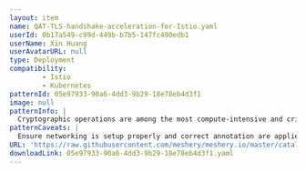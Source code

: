 ```yaml
---
layout: item
name: QAT-TLS-handshake-acceleration-for-Istio.yaml
userId: 0b17a549-c99d-449b-b7b5-147fc490edb1
userName: Xin Huang
userAvatarURL: null
type: Deployment
compatibility: 
        - Istio
        - Kubernetes
patternId: 05e97933-90a6-4dd3-9b29-18e78eb4d3f1
image: null
patternInfo: |
  Cryptographic operations are among the most compute-intensive and critical operations when it comes to secured connections. Istio uses Envoy as the “gateways/sidecar” to handle secure connections and intercept the traffic. Depending upon use cases, when an ingress gateway must handle a large number of incoming TLS and secured service-to-service connections through sidecar proxies, the load on Envoy increases. The potential performance depends on many factors, such as size of the cpuset on which Envoy is running, incoming traffic patterns, and key size. These factors can impact Envoy serving many new incoming TLS requests. To achieve performance improvements and accelerated handshakes, a new feature was introduced in Envoy 1.20 and Istio 1.14. It can be achieved with 3rd Gen Intel® Xeon® Scalable processors, the Intel® Integrated Performance Primitives (Intel® IPP) crypto library, CryptoMB Private Key Provider Method support in Envoy, and Private Key Provider configuration in Istio using ProxyConfig.
patternCaveats: |
  Ensure networking is setup properly and correct annotation are applied to each resource for custom Intel configuration
URL: 'https://raw.githubusercontent.com/meshery/meshery.io/master/catalog/05e97933-90a6-4dd3-9b29-18e78eb4d3f1.yaml'
downloadLink: 05e97933-90a6-4dd3-9b29-18e78eb4d3f1.yaml
---
```

